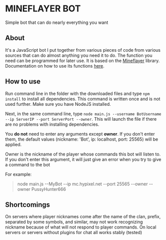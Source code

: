 # MINEFLAYER BOT

Simple bot that can do nearly everything you want

## About

It's a JavaScript bot I put together from various pieces of code from various sources that can do almost anything you need it to do. The function you need can be programmed for later use. It is based on the [Mineflayer](https://github.com/PrismarineJS/mineflayer/blob/master/docs/README.md) library. Documentation on how to use its functions [here](https://github.com/PrismarineJS/mineflayer/blob/master/docs/api.md).

## How to use

Run command line in the folder with the downloaded files and type `npm install` to install all dependencies. This command is written once and is not used further. Make sure you have NodeJS installed.

Next, in the same command line, type `node main.js --username BotUsername --ip ServerIP --port ServerPort --owner`. This will launch the file if there are no problems with installing dependencies.

You **do not** need to enter any arguments except **owner**. If you don't enter them, the default values (nickname: 'Bot', ip: localhost, port: 25565) will be applied.

Owner is the nickname of the player whose commands this bot will listen to. If you don't enter this argument, it will just give an error when you try to give a command to the bot

For example:

> node main.js --MyBot --ip mc.hypixel.net --port 25565 --owner --owner PussyHunter666

## Shortcomings

On servers where player nicknames come after the name of the clan, prefix, separated by some symbols, and similar, may not work recognizing nickname because of what will not respond to player commands. On local servers or servers without plugins for chat all works stably (tested)

